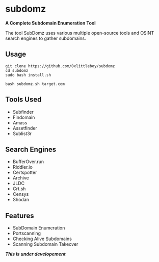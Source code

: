 # subdomz
**A Complete Subdomain Enumeration Tool** 

The tool SubDomz uses various multiple open-source tools and OSINT search engines to gather subdomains.

## Usage
```
git clone https://github.com/0xlittleboy/subdomz
cd subdomz
sudo bash install.sh
```
```
bash subdomz.sh target.com
```

## Tools Used
+ Subfinder
+ Findomain
+ Amass
+ Assetfinder
+ Sublist3r

## Search Engines
+ BufferOver.run
+ Riddler.io
+ Certspotter
+ Archive
+ JLDC
+ Crt.sh
+ Censys
+ Shodan

## Features
+ SubDomain Enumeration
+ Portscanning
+ Checking Alive Subdomains
+ Scanning Subdomain Takeover

***This is under developement***
